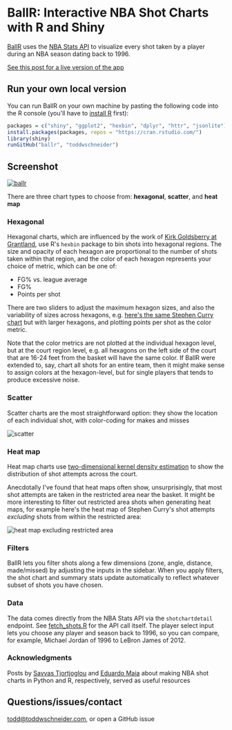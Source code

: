 # BallR: Interactive NBA Shot Charts with R and Shiny

[BallR](http://toddwschneider.com/posts/ballr-interactive-nba-shot-charts-with-r-and-shiny/) uses the [NBA Stats API](http://stats.nba.com/) to visualize every shot taken by a player during an NBA season dating back to 1996.

[See this post for a live version of the app](http://toddwschneider.com/posts/ballr-interactive-nba-shot-charts-with-r-and-shiny/)

## Run your own local version

You can run BallR on your own machine by pasting the following code into the R console (you'll have to [install R](https://cran.rstudio.com/) first):

```R
packages = c("shiny", "ggplot2", "hexbin", "dplyr", "httr", "jsonlite")
install.packages(packages, repos = "https://cran.rstudio.com/")
library(shiny)
runGitHub("ballr", "toddwschneider")
```

## Screenshot

[![ballr](https://cloud.githubusercontent.com/assets/70271/13547819/b74dca58-e2ae-11e5-8f00-7c3c768e77e3.png)](http://toddwschneider.com/posts/ballr-interactive-nba-shot-charts-with-r-and-shiny/)

There are three chart types to choose from: **hexagonal**, **scatter**, and **heat map**

### Hexagonal

Hexagonal charts, which are influenced by the work of [Kirk Goldsberry at Grantland](https://grantland.com/contributors/kirk-goldsberry/), use R's `hexbin` package to bin shots into hexagonal regions. The size and opacity of each hexagon are proportional to the number of shots taken within that region, and the color of each hexagon represents your choice of metric, which can be one of:

- FG% vs. league average
- FG%
- Points per shot

There are two sliders to adjust the maximum hexagon sizes, and also the variability of sizes across hexagons, e.g. [here's the same Stephen Curry chart](https://cloud.githubusercontent.com/assets/70271/13547845/63f4101e-e2af-11e5-9a57-13a8a61b367a.png) but with larger hexagons, and plotting points per shot as the color metric.

Note that the color metrics are not plotted at the individual hexagon level, but at the court region level, e.g. all hexagons on the left side of the court that are 16-24 feet from the basket will have the same color. If BallR were extended to, say, chart all shots for an entire team, then it might make sense to assign colors at the hexagon-level, but for single players that tends to produce excessive noise.

### Scatter

Scatter charts are the most straightforward option: they show the location of each individual shot, with color-coding for makes and misses

![scatter](https://cloud.githubusercontent.com/assets/70271/13382173/dfae7f46-de3b-11e5-9ca6-1e2740904b60.png)

### Heat map

Heat map charts use [two-dimensional kernel density estimation](https://en.wikipedia.org/wiki/Multivariate_kernel_density_estimation) to show the distribution of shot attempts across the court.

Anecdotally I've found that heat maps often show, unsurprisingly, that most shot attempts are taken in the restricted area near the basket. It might be more interesting to filter out restricted area shots when generating heat maps, for example here's the heat map of Stephen Curry's shot attempts *excluding* shots from within the restricted area:

![heat map excluding restricted area](https://cloud.githubusercontent.com/assets/70271/13588733/23896d06-e4a0-11e5-887e-f31c636de422.png)

### Filters

BallR lets you filter shots along a few dimensions (zone, angle, distance, made/missed) by adjusting the inputs in the sidebar. When you apply filters, the shot chart and summary stats update automatically to reflect whatever subset of shots you have chosen.

### Data

The data comes directly from the NBA Stats API via the `shotchartdetail` endpoint. See [fetch_shots.R](fetch_shots.R) for the API call itself. The player select input lets you choose any player and season back to 1996, so you can compare, for example, Michael Jordan of 1996 to LeBron James of 2012.

### Acknowledgments

Posts by [Savvas Tjortjoglou](http://savvastjortjoglou.com/nba-shot-sharts.html) and [Eduardo Maia](http://thedatagame.com.au/2015/09/27/how-to-create-nba-shot-charts-in-r/) about making NBA shot charts in Python and R, respectively, served as useful resources

## Questions/issues/contact

todd@toddwschneider.com, or open a GitHub issue
